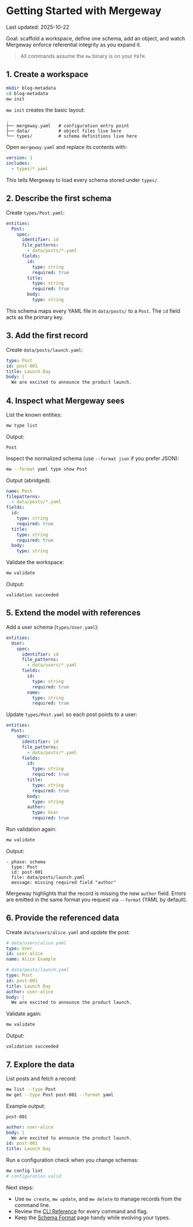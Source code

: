 # Getting Started with Mergeway

Last updated: 2025-10-22

Goal: scaffold a workspace, define one schema, add an object, and watch Mergeway enforce referential integrity as you expand it.

> All commands assume the `mw` binary is on your `PATH`.

## 1. Create a workspace

```bash
mkdir blog-metadata
cd blog-metadata
mw init
```

`mw init` creates the basic layout:

```
.
├── mergeway.yaml   # configuration entry point
├── data/           # object files live here
└── types/          # schema definitions live here
```

Open `mergeway.yaml` and replace its contents with:

```yaml
version: 1
includes:
  - types/*.yaml
```

This tells Mergeway to load every schema stored under `types/`.

## 2. Describe the first schema

Create `types/Post.yaml`:

```yaml
entities:
  Post:
    spec:
      identifier: id
      file_patterns:
        - data/posts/*.yaml
      fields:
        id:
          type: string
          required: true
        title:
          type: string
          required: true
        body:
          type: string
```

This schema maps every YAML file in `data/posts/` to a `Post`. The `id` field acts as the primary key.

## 3. Add the first record

Create `data/posts/launch.yaml`:

```yaml
type: Post
id: post-001
title: Launch Day
body: |
  We are excited to announce the product launch.
```

## 4. Inspect what Mergeway sees

List the known entities:

```bash
mw type list
```

Output:

```
Post
```

Inspect the normalized schema (use `--format json` if you prefer JSON):

```bash
mw --format yaml type show Post
```

Output (abridged):

```yaml
name: Post
filepatterns:
  - data/posts/*.yaml
fields:
  id:
    type: string
    required: true
  title:
    type: string
    required: true
  body:
    type: string
```

Validate the workspace:

```bash
mw validate
```

Output:

```
validation succeeded
```

## 5. Extend the model with references

Add a user schema (`types/User.yaml`):

```yaml
entities:
  User:
    spec:
      identifier: id
      file_patterns:
        - data/users/*.yaml
      fields:
        id:
          type: string
          required: true
        name:
          type: string
          required: true
```

Update `types/Post.yaml` so each post points to a user:

```yaml
entities:
  Post:
    spec:
      identifier: id
      file_patterns:
        - data/posts/*.yaml
      fields:
        id:
          type: string
          required: true
        title:
          type: string
          required: true
        body:
          type: string
        author:
          type: User
          required: true
```

Run validation again:

```bash
mw validate
```

Output:

```
- phase: schema
  type: Post
  id: post-001
  file: data/posts/launch.yaml
  message: missing required field "author"
```

Mergeway highlights that the record is missing the new `author` field.
Errors are emitted in the same format you request via `--format` (YAML by default).

## 6. Provide the referenced data

Create `data/users/alice.yaml` and update the post:

```yaml
# data/users/alice.yaml
type: User
id: user-alice
name: Alice Example
```

```yaml
# data/posts/launch.yaml
type: Post
id: post-001
title: Launch Day
author: user-alice
body: |
  We are excited to announce the product launch.
```

Validate again:

```bash
mw validate
```

Output:

```
validation succeeded
```

## 7. Explore the data

List posts and fetch a record:

```bash
mw list --type Post
mw get --type Post post-001 --format yaml
```

Example output:

```
post-001
```

```yaml
author: user-alice
body: |
  We are excited to announce the product launch.
id: post-001
title: Launch Day
```

Run a configuration check when you change schemas:

```bash
mw config lint
# configuration valid
```

Next steps:

- Use `mw create`, `mw update`, and `mw delete` to manage records from the command line.
- Review the [CLI Reference](cli-reference/README.md) for every command and flag.
- Keep the [Schema Format](schema-spec.md) page handy while evolving your types.
